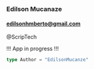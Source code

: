 ### Edilson Mucanaze
#### edilsonhmberto@gmail.com
@ScripTech

!!! App in progress !!!

```ts
type Author = "EdilsonMucanze"
```
